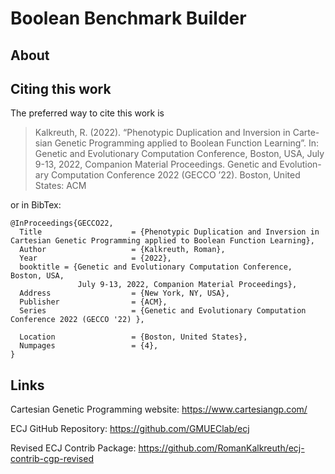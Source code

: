 # Boolean Benchmark Builder 

## About 

## Citing this work

The preferred way to cite this work is

> Kalkreuth, R. (2022). “Phenotypic Duplication and Inversion in Carte-
> sian Genetic Programming applied to Boolean Function Learning”. In:
> Genetic and Evolutionary Computation Conference, Boston, USA, July
> 9-13, 2022, Companion Material Proceedings. Genetic and Evolution-
> ary Computation Conference 2022 (GECCO ’22). Boston, United States:
> ACM

or in BibTex:


```
@InProceedings{GECCO22,
  Title                    = {Phenotypic Duplication and Inversion in Cartesian Genetic Programming applied to Boolean Function Learning},
  Author                   = {Kalkreuth, Roman},
  Year                     = {2022},
  booktitle = {Genetic and Evolutionary Computation Conference, Boston, USA,
               July 9-13, 2022, Companion Material Proceedings},
  Address                  = {New York, NY, USA},
  Publisher                = {ACM},
  Series                   = {Genetic and Evolutionary Computation Conference 2022 (GECCO '22) },

  Location                 = {Boston, United States},
  Numpages                 = {4},
}

```
## Links 

Cartesian Genetic Programming website: https://www.cartesiangp.com/

ECJ GitHub Repository: https://github.com/GMUEClab/ecj

Revised ECJ Contrib Package: https://github.com/RomanKalkreuth/ecj-contrib-cgp-revised
